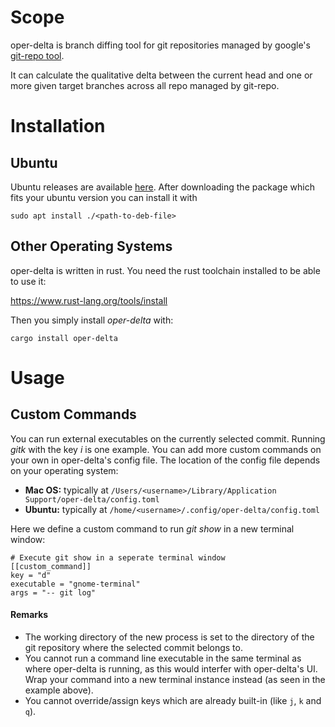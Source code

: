 # Scope
oper-delta is branch diffing tool for git repositories managed by google's [git-repo tool](https://source.android.com/setup/develop/repo).

It can calculate the qualitative delta between the current head and one or more given target branches across all repo managed by git-repo.

# Installation

## Ubuntu

Ubuntu releases are available [here](https://github.com/elektronenhirn/oper-delta/releases/latest). After downloading the package which fits your ubuntu version you can install it with

```
sudo apt install ./<path-to-deb-file>
```

## Other Operating Systems

oper-delta is written in rust. You need the rust toolchain installed to be able to use it:

https://www.rust-lang.org/tools/install

Then you simply install _oper-delta_ with:

```
cargo install oper-delta
```

# Usage


## Custom Commands

You can run external executables on the currently selected commit. Running _gitk_ with the key _i_ is one example. You can add more custom commands on your own in oper-delta's config file. The location of the config file depends on your operating system:

- __Mac OS:__  typically at `/Users/<username>/Library/Application Support/oper-delta/config.toml`
- __Ubuntu:__ typically at `/home/<username>/.config/oper-delta/config.toml`

Here we define a custom command to run _git show_ in a new terminal window:

```
# Execute git show in a seperate terminal window
[[custom_command]]
key = "d"
executable = "gnome-terminal"
args = "-- git log"
```

#### Remarks

- The working directory of the new process is set to the directory of the git repository where the selected commit belongs to.
- You cannot run a command line executable in the same terminal as where oper-delta is running, as this would interfer with oper-delta's UI. Wrap your command into a new terminal instance instead (as seen in the example above).
- You cannot override/assign keys which are already built-in (like `j`, `k` and `q`).